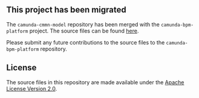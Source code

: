 ## This project has been migrated

The `camunda-cmmn-model` repository has been merged with the `camunda-bpm-platform` project. The
source files can be found [here](https://github.com/camunda/camunda-bpm-platform/tree/master/model-api/cmmn-model).

Please submit any future contributions to the source files to the `camunda-bpm-platform` repository.

## License
The source files in this repository are made available under the [Apache License Version 2.0](./LICENSE).